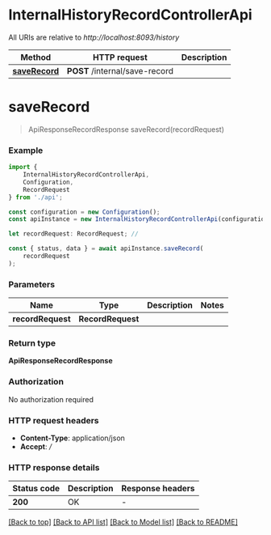 # InternalHistoryRecordControllerApi

All URIs are relative to *http://localhost:8093/history*

|Method | HTTP request | Description|
|------------- | ------------- | -------------|
|[**saveRecord**](#saverecord) | **POST** /internal/save-record | |

# **saveRecord**
> ApiResponseRecordResponse saveRecord(recordRequest)


### Example

```typescript
import {
    InternalHistoryRecordControllerApi,
    Configuration,
    RecordRequest
} from './api';

const configuration = new Configuration();
const apiInstance = new InternalHistoryRecordControllerApi(configuration);

let recordRequest: RecordRequest; //

const { status, data } = await apiInstance.saveRecord(
    recordRequest
);
```

### Parameters

|Name | Type | Description  | Notes|
|------------- | ------------- | ------------- | -------------|
| **recordRequest** | **RecordRequest**|  | |


### Return type

**ApiResponseRecordResponse**

### Authorization

No authorization required

### HTTP request headers

 - **Content-Type**: application/json
 - **Accept**: */*


### HTTP response details
| Status code | Description | Response headers |
|-------------|-------------|------------------|
|**200** | OK |  -  |

[[Back to top]](#) [[Back to API list]](../README.md#documentation-for-api-endpoints) [[Back to Model list]](../README.md#documentation-for-models) [[Back to README]](../README.md)

